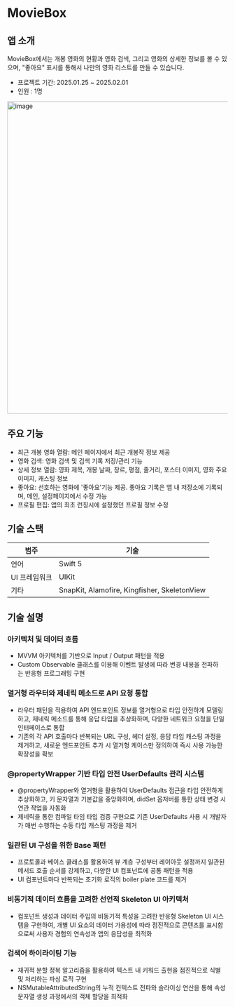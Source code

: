 # MovieBox

## 앱 소개
MovieBox에서는 개봉 영화의 현황과 영화 검색, 그리고 영화의 상세한 정보를 볼 수 있으며, "좋아요" 표시를 통해서 나만의 영화 리스트를 만들 수 있습니다. 

- 프로젝트 기간: 2025.01.25 ~ 2025.02.01
- 인원 : 1명

<img width="712" alt="image" src="https://github.com/user-attachments/assets/e9a60671-6f78-4335-85da-106b0ca0a410" />

## 주요 기능 

- 최근 개봉 영화 열람: 메인 페이지에서 최근 개봉작 정보 제공
- 영화 검색: 영화 검색 및 검색 기록 저장/관리 기능
- 상세 정보 열람: 영화 제목, 개봉 날짜, 장르, 평점, 줄거리, 포스터 이미지, 영화 주요 이미지, 캐스팅 정보 
- 좋아요: 선호하는 영화에 '좋아요'기능 제공. 좋아요 기록은 앱 내 저장소에 기록되며, 메인, 설정페이지에서 수정 가능
- 프로필 편집: 앱의 최초 런칭시에 설정했던 프로필 정보 수정

## 기술 스택

| 범주             | 기술                                           |
|------------------|----------------------------------------------|
| 언어             | Swift 5                                       |
| UI 프레임워크     | UIKit                                          |
| 기타             | SnapKit, Alamofire, Kingfisher, SkeletonView  |


## 기술 설명

### 아키텍처 및 데이터 흐름
- MVVM 아키텍처를 기반으로 Input / Output 패턴을 적용
- Custom Observable 클래스를 이용해 이벤트 발생에 따라 변경 내용을 전파하는 반응형 프로그래밍 구현

### 열거형 라우터와 제네릭 메소드로 API 요청 통합
- 라우터 패턴을 적용하여 API 엔드포인트 정보를 열거형으로 타입 안전하게 모델링하고, 제네릭 메소드를 통해 응답 타입을 추상화하며, 다양한 네트워크 요청을 단일 인터페이스로 통합
- 기존의 각 API 호출마다 반복되는 URL 구성, 헤더 설정, 응답 타입 캐스팅 과정을 제거하고, 새로운 엔드포인트 추가 시 열거형 케이스만 정의하여 즉시 사용 가능한 확장성을 확보

### @propertyWrapper 기반 타입 안전 UserDefaults 관리 시스템
- @propertyWrapper와 열거형을 활용하여 UserDefaults 접근을 타입 안전하게 추상화하고, 키 문자열과 기본값을 중앙화하며, didSet 옵저버를 통한 상태 변경 시 연관 작업을 자동화
- 제네릭을 통한 컴파일 타임 타입 검증 구현으로 기존 UserDefaults 사용 시 개발자가 매번 수행하는 수동 타입 캐스팅 과정을 제거

### 일관된 UI 구성을 위한 Base 패턴 
- 프로토콜과 베이스 클래스를 활용하여 뷰 계층 구성부터 레이아웃 설정까지 일관된 메서드 호출 순서를 강제하고, 다양한 UI 컴포넌트에 공통 패턴을 적용
- UI 컴포넌트마다 반복되는 초기화 로직의 boiler plate 코드를 제거

### 비동기적 데이터 흐름을 고려한 선언적 Skeleton UI 아키텍처
- 컴포넌트 생성과 데이터 주입의 비동기적 특성을 고려한 반응형 Skeleton UI 시스템을 구현하여, 개별 UI 요소의 데이터 가용성에 따라 점진적으로 콘텐츠를 표시함으로써 사용자 경험의 연속성과 앱의 응답성을 최적화

### 검색어 하이라이팅 기능
- 재귀적 분할 정복 알고리즘을 활용하여 텍스트 내 키워드 출현을 점진적으로 식별 및 처리하는 파싱 로직 구현
- NSMutableAttributedString의 누적 컨텍스트 전파와 슬라이싱 연산을 통해 속성 문자열 생성 과정에서의 객체 할당을 최적화
